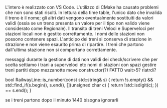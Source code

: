 L'intero è realizzato con VS Code. 
L'utilizzo di CMake ha causato problemi che non sono stati risolti.
In lettura della time table, l'unico dato che invalida il treno è il nome; gli altri dati vengono eventualmente sostituiti da valori validi (ossia se un treno presenta un valore per il tipo non valido viene considerato come Regionale).
Il transito di treni Veloci e Superveloci per stazioni locali non è gestito correttamente.
I nomi delle stazioni non possono contenere spazi.
L'anticipo dei treni si conserva di stazione in strazione e non viene esaurito prima di ripartire.
I treni che partono dall'ultima stazione non si comportano correttamente.

messaggi durante la gestione di dati non validi dei check/scrivere che per scelta settiamo i trani a superveloci etc
nomi di stazioni con spazi
gestire treni partiti dopo mezzanotte
move constructor(?) FATTO
wait>5?
riatrdi?

bool RailwayLine::is_number(const std::string& s)
{
    return !s.empty() && std::find_if(s.begin(), 
        s.end(), [](unsigned char c) { return !std::isdigit(c); }) == s.end();
}

se i treni partono dopo il minuto 1440 bisogna ignorarli
